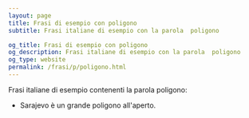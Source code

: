 ```yaml
---
layout: page
title: Frasi di esempio con poligono 
subtitle: Frasi italiane di esempio con la parola  poligono

og_title: Frasi di esempio con poligono 
og_description: Frasi italiane di esempio con la parola  poligono
og_type: website
permalink: /frasi/p/poligono.html
---
```


Frasi italiane di esempio contenenti la parola poligono:


- Sarajevo è un grande poligono all'aperto.
